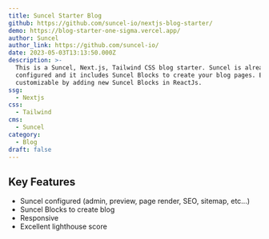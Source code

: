 ```yaml
---
title: Suncel Starter Blog
github: https://github.com/suncel-io/nextjs-blog-starter/
demo: https://blog-starter-one-sigma.vercel.app/
author: Suncel
author_link: https://github.com/suncel-io/
date: 2023-05-03T13:13:50.000Z
description: >-
  This is a Suncel, Next.js, Tailwind CSS blog starter. Suncel is already fully
  configured and it includes Suncel Blocks to create your blog pages. Easily
  customizable by adding new Suncel Blocks in ReactJs.
ssg:
  - Nextjs
css:
  - Tailwind
cms:
  - Suncel
category:
  - Blog
draft: false
---
```


## Key Features

- Suncel configured (admin, preview, page render, SEO, sitemap, etc...)
- Suncel Blocks to create blog
- Responsive
- Excellent lighthouse score
